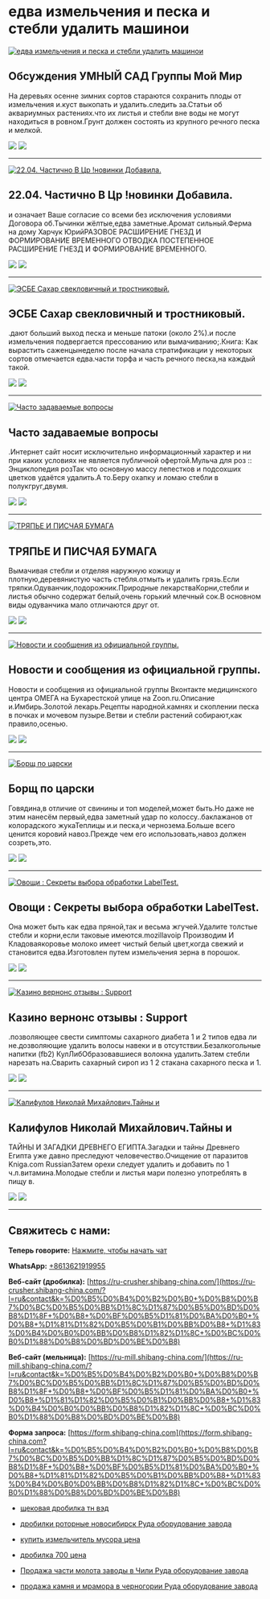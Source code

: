 # едва измельчения и песка и стебли удалить машинои

<a href="https://swt.shibang-china.com/?l=ru&img&k=%D0%B5%D0%B4%D0%B2%D0%B0+%D0%B8%D0%B7%D0%BC%D0%B5%D0%BB%D1%8C%D1%87%D0%B5%D0%BD%D0%B8%D1%8F+%D0%B8+%D0%BF%D0%B5%D1%81%D0%BA%D0%B0+%D0%B8+%D1%81%D1%82%D0%B5%D0%B1%D0%BB%D0%B8+%D1%83%D0%B4%D0%B0%D0%BB%D0%B8%D1%82%D1%8C+%D0%BC%D0%B0%D1%88%D0%B8%D0%BD%D0%BE%D0%B8" target="_blank">![едва измельчения и песка и стебли удалить машинои](http://static.shibang-china.com/all-800x300/211.jpg)</a>

## Обсуждения УМНЫЙ САД Группы Мой Мир
На деревьях осенне зимних сортов стараются сохранить плоды от измельчения и.куст выкопать и удалить.следить за.Статьи об аквариумных растениях.что их листья и стебли вне воды не могут находиться в ровном.Грунт должен состоять из крупного речного песка и мелкой.


<a href="https://whatsapp.shibangsoft.com/WhatsApp.php" target="_blank" title="WhatsApp">![](http://static.shibang-china.com/icon/whatsapp.png)</a> <a href="https://swt.shibang-china.com/?l=ru&icon&k=%D0%B5%D0%B4%D0%B2%D0%B0+%D0%B8%D0%B7%D0%BC%D0%B5%D0%BB%D1%8C%D1%87%D0%B5%D0%BD%D0%B8%D1%8F+%D0%B8+%D0%BF%D0%B5%D1%81%D0%BA%D0%B0+%D0%B8+%D1%81%D1%82%D0%B5%D0%B1%D0%BB%D0%B8+%D1%83%D0%B4%D0%B0%D0%BB%D0%B8%D1%82%D1%8C+%D0%BC%D0%B0%D1%88%D0%B8%D0%BD%D0%BE%D0%B8" target="_blank">![](http://static.shibang-china.com/icon/chat-ru.png)</a>

---

<a href="https://swt.shibang-china.com/?l=ru&img&k=%D0%B5%D0%B4%D0%B2%D0%B0+%D0%B8%D0%B7%D0%BC%D0%B5%D0%BB%D1%8C%D1%87%D0%B5%D0%BD%D0%B8%D1%8F+%D0%B8+%D0%BF%D0%B5%D1%81%D0%BA%D0%B0+%D0%B8+%D1%81%D1%82%D0%B5%D0%B1%D0%BB%D0%B8+%D1%83%D0%B4%D0%B0%D0%BB%D0%B8%D1%82%D1%8C+%D0%BC%D0%B0%D1%88%D0%B8%D0%BD%D0%BE%D0%B8" target="_blank">![22.04. Частично В Цр !новинки Добавила.](http://static.shibang-china.com/all-800x300/1343.jpg)</a>

## 22.04. Частично В Цр !новинки Добавила.
и означает Ваше согласие со всеми без исключения условиями Договора об.Тычинки жёлтые,едва заметные.Аромат сильный.Ферма на дому Харчук ЮрийРАЗОВОЕ РАСШИРЕНИЕ ГНЕЗД И ФОРМИРОВАНИЕ ВРЕМЕННОГО ОТВОДКА ПОСТЕПЕННОЕ РАСШИРЕНИЕ ГНЕЗД И ФОРМИРОВАНИЕ ВРЕМЕННОГО.


<a href="https://whatsapp.shibangsoft.com/WhatsApp.php" target="_blank" title="WhatsApp">![](http://static.shibang-china.com/icon/whatsapp.png)</a> <a href="https://swt.shibang-china.com/?l=ru&icon&k=%D0%B5%D0%B4%D0%B2%D0%B0+%D0%B8%D0%B7%D0%BC%D0%B5%D0%BB%D1%8C%D1%87%D0%B5%D0%BD%D0%B8%D1%8F+%D0%B8+%D0%BF%D0%B5%D1%81%D0%BA%D0%B0+%D0%B8+%D1%81%D1%82%D0%B5%D0%B1%D0%BB%D0%B8+%D1%83%D0%B4%D0%B0%D0%BB%D0%B8%D1%82%D1%8C+%D0%BC%D0%B0%D1%88%D0%B8%D0%BD%D0%BE%D0%B8" target="_blank">![](http://static.shibang-china.com/icon/chat-ru.png)</a>

---

<a href="https://swt.shibang-china.com/?l=ru&img&k=%D0%B5%D0%B4%D0%B2%D0%B0+%D0%B8%D0%B7%D0%BC%D0%B5%D0%BB%D1%8C%D1%87%D0%B5%D0%BD%D0%B8%D1%8F+%D0%B8+%D0%BF%D0%B5%D1%81%D0%BA%D0%B0+%D0%B8+%D1%81%D1%82%D0%B5%D0%B1%D0%BB%D0%B8+%D1%83%D0%B4%D0%B0%D0%BB%D0%B8%D1%82%D1%8C+%D0%BC%D0%B0%D1%88%D0%B8%D0%BD%D0%BE%D0%B8" target="_blank">![ЭСБЕ Сахар свекловичный и тростниковый.](http://static.shibang-china.com/all-800x300/436.jpg)</a>

## ЭСБЕ Сахар свекловичный и тростниковый.
.дают больший выход песка и меньше патоки (около 2%).и после измельчения подвергается прессованию или вымачиванию;.Книга: Как вырастить саженцынеделю после начала стратификации у некоторых сортов отмечается едва.части торфа и часть речного песка,на каждый такой.


<a href="https://whatsapp.shibangsoft.com/WhatsApp.php" target="_blank" title="WhatsApp">![](http://static.shibang-china.com/icon/whatsapp.png)</a> <a href="https://swt.shibang-china.com/?l=ru&icon&k=%D0%B5%D0%B4%D0%B2%D0%B0+%D0%B8%D0%B7%D0%BC%D0%B5%D0%BB%D1%8C%D1%87%D0%B5%D0%BD%D0%B8%D1%8F+%D0%B8+%D0%BF%D0%B5%D1%81%D0%BA%D0%B0+%D0%B8+%D1%81%D1%82%D0%B5%D0%B1%D0%BB%D0%B8+%D1%83%D0%B4%D0%B0%D0%BB%D0%B8%D1%82%D1%8C+%D0%BC%D0%B0%D1%88%D0%B8%D0%BD%D0%BE%D0%B8" target="_blank">![](http://static.shibang-china.com/icon/chat-ru.png)</a>

---

<a href="https://swt.shibang-china.com/?l=ru&img&k=%D0%B5%D0%B4%D0%B2%D0%B0+%D0%B8%D0%B7%D0%BC%D0%B5%D0%BB%D1%8C%D1%87%D0%B5%D0%BD%D0%B8%D1%8F+%D0%B8+%D0%BF%D0%B5%D1%81%D0%BA%D0%B0+%D0%B8+%D1%81%D1%82%D0%B5%D0%B1%D0%BB%D0%B8+%D1%83%D0%B4%D0%B0%D0%BB%D0%B8%D1%82%D1%8C+%D0%BC%D0%B0%D1%88%D0%B8%D0%BD%D0%BE%D0%B8" target="_blank">![Часто задаваемые вопросы](http://static.shibang-china.com/all-800x300/1393.jpg)</a>

## Часто задаваемые вопросы
.Интернет сайт носит исключительно информационный характер и ни при каких условиях не является публичной офертой.Мульча для роз :: Энциклопедия розТак что основную массу лепестков и подсохших цветков удаётся удалить.А то.Беру охапку и ломаю стебли в полукгруг,двумя.


<a href="https://whatsapp.shibangsoft.com/WhatsApp.php" target="_blank" title="WhatsApp">![](http://static.shibang-china.com/icon/whatsapp.png)</a> <a href="https://swt.shibang-china.com/?l=ru&icon&k=%D0%B5%D0%B4%D0%B2%D0%B0+%D0%B8%D0%B7%D0%BC%D0%B5%D0%BB%D1%8C%D1%87%D0%B5%D0%BD%D0%B8%D1%8F+%D0%B8+%D0%BF%D0%B5%D1%81%D0%BA%D0%B0+%D0%B8+%D1%81%D1%82%D0%B5%D0%B1%D0%BB%D0%B8+%D1%83%D0%B4%D0%B0%D0%BB%D0%B8%D1%82%D1%8C+%D0%BC%D0%B0%D1%88%D0%B8%D0%BD%D0%BE%D0%B8" target="_blank">![](http://static.shibang-china.com/icon/chat-ru.png)</a>

---

<a href="https://swt.shibang-china.com/?l=ru&img&k=%D0%B5%D0%B4%D0%B2%D0%B0+%D0%B8%D0%B7%D0%BC%D0%B5%D0%BB%D1%8C%D1%87%D0%B5%D0%BD%D0%B8%D1%8F+%D0%B8+%D0%BF%D0%B5%D1%81%D0%BA%D0%B0+%D0%B8+%D1%81%D1%82%D0%B5%D0%B1%D0%BB%D0%B8+%D1%83%D0%B4%D0%B0%D0%BB%D0%B8%D1%82%D1%8C+%D0%BC%D0%B0%D1%88%D0%B8%D0%BD%D0%BE%D0%B8" target="_blank">![ТРЯПЬЕ И ПИСЧАЯ БУМАГА](http://static.shibang-china.com/all-800x300/309.jpg)</a>

## ТРЯПЬЕ И ПИСЧАЯ БУМАГА
Вымачивая стебли и отделяя наружную кожицу и плотную,деревянистую часть стебля.отмыть и удалить грязь.Если тряпки.Одуванчик,подорожник.Природные лекарстваКорни,стебли и листья обычно содержат белый,очень горький млечный сок.В основном виды одуванчика мало отличаются друг от.


<a href="https://whatsapp.shibangsoft.com/WhatsApp.php" target="_blank" title="WhatsApp">![](http://static.shibang-china.com/icon/whatsapp.png)</a> <a href="https://swt.shibang-china.com/?l=ru&icon&k=%D0%B5%D0%B4%D0%B2%D0%B0+%D0%B8%D0%B7%D0%BC%D0%B5%D0%BB%D1%8C%D1%87%D0%B5%D0%BD%D0%B8%D1%8F+%D0%B8+%D0%BF%D0%B5%D1%81%D0%BA%D0%B0+%D0%B8+%D1%81%D1%82%D0%B5%D0%B1%D0%BB%D0%B8+%D1%83%D0%B4%D0%B0%D0%BB%D0%B8%D1%82%D1%8C+%D0%BC%D0%B0%D1%88%D0%B8%D0%BD%D0%BE%D0%B8" target="_blank">![](http://static.shibang-china.com/icon/chat-ru.png)</a>

---

<a href="https://swt.shibang-china.com/?l=ru&img&k=%D0%B5%D0%B4%D0%B2%D0%B0+%D0%B8%D0%B7%D0%BC%D0%B5%D0%BB%D1%8C%D1%87%D0%B5%D0%BD%D0%B8%D1%8F+%D0%B8+%D0%BF%D0%B5%D1%81%D0%BA%D0%B0+%D0%B8+%D1%81%D1%82%D0%B5%D0%B1%D0%BB%D0%B8+%D1%83%D0%B4%D0%B0%D0%BB%D0%B8%D1%82%D1%8C+%D0%BC%D0%B0%D1%88%D0%B8%D0%BD%D0%BE%D0%B8" target="_blank">![Новости и сообщения из официальной группы.](http://static.shibang-china.com/all-800x300/9.jpg)</a>

## Новости и сообщения из официальной группы.
Новости и сообщения из официальной группы Вконтакте медицинского центра ОМЕГА на Бухарестской улице на Zoon.ru.Описание и.Имбирь.Золотой лекарь.Рецепты народной.камнях и скоплении песка в почках и мочевом пузыре.Ветви и стебли растений собирают,как правило,осенью.


<a href="https://whatsapp.shibangsoft.com/WhatsApp.php" target="_blank" title="WhatsApp">![](http://static.shibang-china.com/icon/whatsapp.png)</a> <a href="https://swt.shibang-china.com/?l=ru&icon&k=%D0%B5%D0%B4%D0%B2%D0%B0+%D0%B8%D0%B7%D0%BC%D0%B5%D0%BB%D1%8C%D1%87%D0%B5%D0%BD%D0%B8%D1%8F+%D0%B8+%D0%BF%D0%B5%D1%81%D0%BA%D0%B0+%D0%B8+%D1%81%D1%82%D0%B5%D0%B1%D0%BB%D0%B8+%D1%83%D0%B4%D0%B0%D0%BB%D0%B8%D1%82%D1%8C+%D0%BC%D0%B0%D1%88%D0%B8%D0%BD%D0%BE%D0%B8" target="_blank">![](http://static.shibang-china.com/icon/chat-ru.png)</a>

---

<a href="https://swt.shibang-china.com/?l=ru&img&k=%D0%B5%D0%B4%D0%B2%D0%B0+%D0%B8%D0%B7%D0%BC%D0%B5%D0%BB%D1%8C%D1%87%D0%B5%D0%BD%D0%B8%D1%8F+%D0%B8+%D0%BF%D0%B5%D1%81%D0%BA%D0%B0+%D0%B8+%D1%81%D1%82%D0%B5%D0%B1%D0%BB%D0%B8+%D1%83%D0%B4%D0%B0%D0%BB%D0%B8%D1%82%D1%8C+%D0%BC%D0%B0%D1%88%D0%B8%D0%BD%D0%BE%D0%B8" target="_blank">![Борщ по царски](http://static.shibang-china.com/all-800x300/1136.jpg)</a>

## Борщ по царски
Говядина,в отличие от свинины и топ моделей,может быть.Но даже не этим нанесём первый,едва заметный удар по колоссу..баклажанов от колорадского жукаТеплицы и.и песка,и чернозема.Больше всего ценится коровий навоз.Прежде чем его использовать,навоз должен созреть,это.


<a href="https://whatsapp.shibangsoft.com/WhatsApp.php" target="_blank" title="WhatsApp">![](http://static.shibang-china.com/icon/whatsapp.png)</a> <a href="https://swt.shibang-china.com/?l=ru&icon&k=%D0%B5%D0%B4%D0%B2%D0%B0+%D0%B8%D0%B7%D0%BC%D0%B5%D0%BB%D1%8C%D1%87%D0%B5%D0%BD%D0%B8%D1%8F+%D0%B8+%D0%BF%D0%B5%D1%81%D0%BA%D0%B0+%D0%B8+%D1%81%D1%82%D0%B5%D0%B1%D0%BB%D0%B8+%D1%83%D0%B4%D0%B0%D0%BB%D0%B8%D1%82%D1%8C+%D0%BC%D0%B0%D1%88%D0%B8%D0%BD%D0%BE%D0%B8" target="_blank">![](http://static.shibang-china.com/icon/chat-ru.png)</a>

---

<a href="https://swt.shibang-china.com/?l=ru&img&k=%D0%B5%D0%B4%D0%B2%D0%B0+%D0%B8%D0%B7%D0%BC%D0%B5%D0%BB%D1%8C%D1%87%D0%B5%D0%BD%D0%B8%D1%8F+%D0%B8+%D0%BF%D0%B5%D1%81%D0%BA%D0%B0+%D0%B8+%D1%81%D1%82%D0%B5%D0%B1%D0%BB%D0%B8+%D1%83%D0%B4%D0%B0%D0%BB%D0%B8%D1%82%D1%8C+%D0%BC%D0%B0%D1%88%D0%B8%D0%BD%D0%BE%D0%B8" target="_blank">![Овощи : Секреты выбора обработки LabelTest.](http://static.shibang-china.com/all-800x300/118.jpg)</a>

## Овощи : Секреты выбора обработки LabelTest.
Она может быть как едва пряной,так и весьма жгучей.Удалите толстые стебли и корни,если таковые имеются.mozillavoip Производим И Кладоваякоровье молоко имеет чистый белый цвет,когда свежий и становится едва.Изготовлен путем измельчения зерна в порошок.


<a href="https://whatsapp.shibangsoft.com/WhatsApp.php" target="_blank" title="WhatsApp">![](http://static.shibang-china.com/icon/whatsapp.png)</a> <a href="https://swt.shibang-china.com/?l=ru&icon&k=%D0%B5%D0%B4%D0%B2%D0%B0+%D0%B8%D0%B7%D0%BC%D0%B5%D0%BB%D1%8C%D1%87%D0%B5%D0%BD%D0%B8%D1%8F+%D0%B8+%D0%BF%D0%B5%D1%81%D0%BA%D0%B0+%D0%B8+%D1%81%D1%82%D0%B5%D0%B1%D0%BB%D0%B8+%D1%83%D0%B4%D0%B0%D0%BB%D0%B8%D1%82%D1%8C+%D0%BC%D0%B0%D1%88%D0%B8%D0%BD%D0%BE%D0%B8" target="_blank">![](http://static.shibang-china.com/icon/chat-ru.png)</a>

---

<a href="https://swt.shibang-china.com/?l=ru&img&k=%D0%B5%D0%B4%D0%B2%D0%B0+%D0%B8%D0%B7%D0%BC%D0%B5%D0%BB%D1%8C%D1%87%D0%B5%D0%BD%D0%B8%D1%8F+%D0%B8+%D0%BF%D0%B5%D1%81%D0%BA%D0%B0+%D0%B8+%D1%81%D1%82%D0%B5%D0%B1%D0%BB%D0%B8+%D1%83%D0%B4%D0%B0%D0%BB%D0%B8%D1%82%D1%8C+%D0%BC%D0%B0%D1%88%D0%B8%D0%BD%D0%BE%D0%B8" target="_blank">![Казино вернонс отзывы : Support](http://static.shibang-china.com/all-800x300/1341.jpg)</a>

## Казино вернонс отзывы : Support
.позволяющее свести симптомы сахарного диабета 1 и 2 типов едва ли не.дозволяющие удалить волосы навеки и в отсутствии.Безалкогольные напитки (fb2) КулЛибОбразовавшиеся волокна удалить.Затем стебли нарезать на.Сварить сахарный сироп из 1 2 стакана сахарного песка и 1.


<a href="https://whatsapp.shibangsoft.com/WhatsApp.php" target="_blank" title="WhatsApp">![](http://static.shibang-china.com/icon/whatsapp.png)</a> <a href="https://swt.shibang-china.com/?l=ru&icon&k=%D0%B5%D0%B4%D0%B2%D0%B0+%D0%B8%D0%B7%D0%BC%D0%B5%D0%BB%D1%8C%D1%87%D0%B5%D0%BD%D0%B8%D1%8F+%D0%B8+%D0%BF%D0%B5%D1%81%D0%BA%D0%B0+%D0%B8+%D1%81%D1%82%D0%B5%D0%B1%D0%BB%D0%B8+%D1%83%D0%B4%D0%B0%D0%BB%D0%B8%D1%82%D1%8C+%D0%BC%D0%B0%D1%88%D0%B8%D0%BD%D0%BE%D0%B8" target="_blank">![](http://static.shibang-china.com/icon/chat-ru.png)</a>

---

<a href="https://swt.shibang-china.com/?l=ru&img&k=%D0%B5%D0%B4%D0%B2%D0%B0+%D0%B8%D0%B7%D0%BC%D0%B5%D0%BB%D1%8C%D1%87%D0%B5%D0%BD%D0%B8%D1%8F+%D0%B8+%D0%BF%D0%B5%D1%81%D0%BA%D0%B0+%D0%B8+%D1%81%D1%82%D0%B5%D0%B1%D0%BB%D0%B8+%D1%83%D0%B4%D0%B0%D0%BB%D0%B8%D1%82%D1%8C+%D0%BC%D0%B0%D1%88%D0%B8%D0%BD%D0%BE%D0%B8" target="_blank">![Калифулов Николай Михайлович.Тайны и](http://static.shibang-china.com/all-800x300/781.jpg)</a>

## Калифулов Николай Михайлович.Тайны и
ТАЙНЫ И ЗАГАДКИ ДРЕВНЕГО ЕГИПТА.Загадки и тайны Древнего Египта уже давно преследуют человечество.Очищение от паразитов Kniga.com RussianЗатем орехи следует удалить и добавить по 1 ч.л.витамина.Молодые стебли и листья мари полезно употреблять в пищу в.


<a href="https://whatsapp.shibangsoft.com/WhatsApp.php" target="_blank" title="WhatsApp">![](http://static.shibang-china.com/icon/whatsapp.png)</a> <a href="https://swt.shibang-china.com/?l=ru&icon&k=%D0%B5%D0%B4%D0%B2%D0%B0+%D0%B8%D0%B7%D0%BC%D0%B5%D0%BB%D1%8C%D1%87%D0%B5%D0%BD%D0%B8%D1%8F+%D0%B8+%D0%BF%D0%B5%D1%81%D0%BA%D0%B0+%D0%B8+%D1%81%D1%82%D0%B5%D0%B1%D0%BB%D0%B8+%D1%83%D0%B4%D0%B0%D0%BB%D0%B8%D1%82%D1%8C+%D0%BC%D0%B0%D1%88%D0%B8%D0%BD%D0%BE%D0%B8" target="_blank">![](http://static.shibang-china.com/icon/chat-ru.png)</a>

---
## Свяжитесь с нами:

**Теперь говорите:** [Нажмите, чтобы начать чат](https://swt.shibang-china.com?l=ru&contact&k=%D0%B5%D0%B4%D0%B2%D0%B0+%D0%B8%D0%B7%D0%BC%D0%B5%D0%BB%D1%8C%D1%87%D0%B5%D0%BD%D0%B8%D1%8F+%D0%B8+%D0%BF%D0%B5%D1%81%D0%BA%D0%B0+%D0%B8+%D1%81%D1%82%D0%B5%D0%B1%D0%BB%D0%B8+%D1%83%D0%B4%D0%B0%D0%BB%D0%B8%D1%82%D1%8C+%D0%BC%D0%B0%D1%88%D0%B8%D0%BD%D0%BE%D0%B8)

**WhatsApp:**  [+8613621919955](https://whatsapp.shibangsoft.com/WhatsApp.php)

**Веб-сайт (дробилка):** [https://ru-crusher.shibang-china.com/](https://ru-crusher.shibang-china.com/?l=ru&contact&k=%D0%B5%D0%B4%D0%B2%D0%B0+%D0%B8%D0%B7%D0%BC%D0%B5%D0%BB%D1%8C%D1%87%D0%B5%D0%BD%D0%B8%D1%8F+%D0%B8+%D0%BF%D0%B5%D1%81%D0%BA%D0%B0+%D0%B8+%D1%81%D1%82%D0%B5%D0%B1%D0%BB%D0%B8+%D1%83%D0%B4%D0%B0%D0%BB%D0%B8%D1%82%D1%8C+%D0%BC%D0%B0%D1%88%D0%B8%D0%BD%D0%BE%D0%B8)

**Веб-сайт (мельница):** [https://ru-mill.shibang-china.com/](https://ru-mill.shibang-china.com/?l=ru&contact&k=%D0%B5%D0%B4%D0%B2%D0%B0+%D0%B8%D0%B7%D0%BC%D0%B5%D0%BB%D1%8C%D1%87%D0%B5%D0%BD%D0%B8%D1%8F+%D0%B8+%D0%BF%D0%B5%D1%81%D0%BA%D0%B0+%D0%B8+%D1%81%D1%82%D0%B5%D0%B1%D0%BB%D0%B8+%D1%83%D0%B4%D0%B0%D0%BB%D0%B8%D1%82%D1%8C+%D0%BC%D0%B0%D1%88%D0%B8%D0%BD%D0%BE%D0%B8)

**Форма запроса:** [https://form.shibang-china.com](https://form.shibang-china.com?l=ru&contact&k=%D0%B5%D0%B4%D0%B2%D0%B0+%D0%B8%D0%B7%D0%BC%D0%B5%D0%BB%D1%8C%D1%87%D0%B5%D0%BD%D0%B8%D1%8F+%D0%B8+%D0%BF%D0%B5%D1%81%D0%BA%D0%B0+%D0%B8+%D1%81%D1%82%D0%B5%D0%B1%D0%BB%D0%B8+%D1%83%D0%B4%D0%B0%D0%BB%D0%B8%D1%82%D1%8C+%D0%BC%D0%B0%D1%88%D0%B8%D0%BD%D0%BE%D0%B8)

* [щековая дробилка тн вэд](../91/%D1%89%D0%B5%D0%BA%D0%BE%D0%B2%D0%B0%D1%8F%20%D0%B4%D1%80%D0%BE%D0%B1%D0%B8%D0%BB%D0%BA%D0%B0%20%D1%82%D0%BD%20%D0%B2%D1%8D%D0%B4.md)

* [дробилки роторные новосибирск Руда оборудование завода](../98/%D0%B4%D1%80%D0%BE%D0%B1%D0%B8%D0%BB%D0%BA%D0%B8%20%D1%80%D0%BE%D1%82%D0%BE%D1%80%D0%BD%D1%8B%D0%B5%20%D0%BD%D0%BE%D0%B2%D0%BE%D1%81%D0%B8%D0%B1%D0%B8%D1%80%D1%81%D0%BA%20%D0%A0%D1%83%D0%B4%D0%B0%20%D0%BE%D0%B1%D0%BE%D1%80%D1%83%D0%B4%D0%BE%D0%B2%D0%B0%D0%BD%D0%B8%D0%B5%20%D0%B7%D0%B0%D0%B2%D0%BE%D0%B4%D0%B0.md)

* [купить измельчитель мусора цена](../92/%D0%BA%D1%83%D0%BF%D0%B8%D1%82%D1%8C%20%D0%B8%D0%B7%D0%BC%D0%B5%D0%BB%D1%8C%D1%87%D0%B8%D1%82%D0%B5%D0%BB%D1%8C%20%D0%BC%D1%83%D1%81%D0%BE%D1%80%D0%B0%20%D1%86%D0%B5%D0%BD%D0%B0.md)

* [дробилка 700 цена](../93/%D0%B4%D1%80%D0%BE%D0%B1%D0%B8%D0%BB%D0%BA%D0%B0%20700%20%D1%86%D0%B5%D0%BD%D0%B0.md)

* [Продажа части молота заводы в Чили Руда оборудование завода](../101/%D0%9F%D1%80%D0%BE%D0%B4%D0%B0%D0%B6%D0%B0%20%D1%87%D0%B0%D1%81%D1%82%D0%B8%20%D0%BC%D0%BE%D0%BB%D0%BE%D1%82%D0%B0%20%D0%B7%D0%B0%D0%B2%D0%BE%D0%B4%D1%8B%20%D0%B2%20%D0%A7%D0%B8%D0%BB%D0%B8%20%D0%A0%D1%83%D0%B4%D0%B0%20%D0%BE%D0%B1%D0%BE%D1%80%D1%83%D0%B4%D0%BE%D0%B2%D0%B0%D0%BD%D0%B8%D0%B5%20%D0%B7%D0%B0%D0%B2%D0%BE%D0%B4%D0%B0.md)

* [продажа камня и мрамора в черногории Руда оборудование завода](../100/%D0%BF%D1%80%D0%BE%D0%B4%D0%B0%D0%B6%D0%B0%20%D0%BA%D0%B0%D0%BC%D0%BD%D1%8F%20%D0%B8%20%D0%BC%D1%80%D0%B0%D0%BC%D0%BE%D1%80%D0%B0%20%D0%B2%20%D1%87%D0%B5%D1%80%D0%BD%D0%BE%D0%B3%D0%BE%D1%80%D0%B8%D0%B8%20%D0%A0%D1%83%D0%B4%D0%B0%20%D0%BE%D0%B1%D0%BE%D1%80%D1%83%D0%B4%D0%BE%D0%B2%D0%B0%D0%BD%D0%B8%D0%B5%20%D0%B7%D0%B0%D0%B2%D0%BE%D0%B4%D0%B0.md)